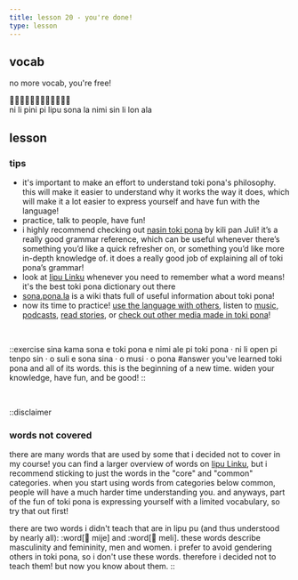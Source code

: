 ```yaml
---
title: lesson 20 - you're done!
type: lesson
---
```

## vocab
no more vocab, you're free!

󱥁󱤧󱥐󱥍󱤪󱥡󱤡󱥂󱥝󱤧󱤬󱤂 \
ni li pini pi lipu sona la nimi sin li lon ala

## lesson
### tips
- it's important to make an effort to understand toki pona's philosophy. \
this will make it easier to understand why it works the way it does, which will make it a lot easier to express yourself and have fun with the language!
- practice, talk to people, have fun!
- i highly recommend checking out [nasin toki pona](https://github.com/kilipan/nasin-toki) by kili pan Juli! it’s a really good grammar reference, which can be useful whenever there’s something you’d like a quick refresher on, or something you’d like more in-depth knowledge of. it does a really good job of explaining all of toki pona’s grammar!
- look at [lipu Linku](https://linku.la) whenever you need to remember what a word means! it's the best toki pona dictionary out there
- [sona.pona.la](https://sona.pona.la) is a wiki thats full of useful information about toki pona!
- now its time to practice! [use the language with others](https://sona.pona.la/wiki/Communities), listen to [music](https://sona.pona.la/wiki/Music), [podcasts](https://sona.pona.la/wiki/Podcasts), [read stories](https://sona.pona.la/wiki/Books), or [check out other media made in toki pona](https://sona.pona.la/wiki/Usages)!

<br>

::exercise
sina kama sona e toki pona e nimi ale pi toki pona · ni li open pi tenpo sin · o suli e sona sina · o musi · o pona
#answer
you've learned toki pona and all of its words. this is the beginning of a new time. widen your knowledge, have fun, and be good!
::

<br>

::disclaimer
### words not covered

there are many words that are used by some that i decided not to cover in my course! you can find a larger overview of words on [lipu Linku](https://linku.la/), but i recommend sticking to just the words in the "core" and "common" categories. when you start using words from categories below common, people will have a much harder time understanding you. and anyways, part of the fun of toki pona is expressing yourself with a limited vocabulary, so try that out first!

there are two words i didn't teach that are in lipu pu (and thus understood by nearly all): :word[󱤵 mije] and :word[󱤳 meli]. these words describe masculinity and femininity, men and women. i prefer to avoid gendering others in toki pona, so i don't use these words. therefore i decided not to teach them! but now you know about them.
::